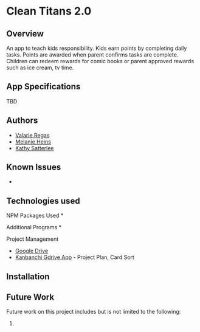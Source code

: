 # Clean Titans 2.0

## Overview
An app to teach kids responsibility.  Kids earn points by completing daily tasks. Points are awarded when parent confirms tasks are complete.
Children can redeem rewards for comic books or parent approved rewards such as ice cream, tv time.

## App Specifications
TBD

## Authors
* [Valarie Regas](https://github.com/ValarieR)
* [Melanie Heins](https://github.com/melheins)
* [Kathy Satterlee](https://github.com/ksatter) 

## Known Issues
*

## Technologies used
NPM Packages Used
*   

Additional Programs
*   

Project Management
*   [Google Drive](https://drive.google.com/)
*   [Kanbanchi Gdrive App](https://www.kanbanchi.com/) - Project Plan, Card Sort


## Installation


## Future Work

Future work on this project includes but is not limited to the following:

1) 